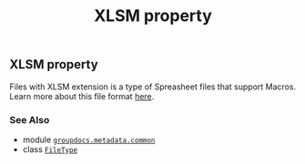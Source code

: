 ﻿---
title: XLSM property
second_title: GroupDocs.Metadata for Python via .NET API References
description: 
type: docs
url: /python-net/groupdocs.metadata.common/filetype/xlsm/
is_root: false
weight: 1060
---

## XLSM property


Files with XLSM extension is a type of Spreasheet files that support Macros. Learn more about this file format
[here](https://wiki.fileformat.com/specification/spreadsheet/xlsm/).

### See Also
* module [`groupdocs.metadata.common`](../../)
* class [`FileType`](/metadata/python-net/groupdocs.metadata.common/filetype)
